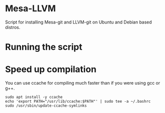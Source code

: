 # Mesa-LLVM
Script for installing Mesa-git and LLVM-git on Ubuntu and Debian based distros.

# Running the script

# Speed up compilation
You can use ccache for compiling much faster than if you were using gcc or g++.
```
sudo apt install -y ccache
echo 'export PATH="/usr/lib/ccache:$PATH"' | sudo tee -a ~/.bashrc
sudo /usr/sbin/update-ccache-symlinks
```
